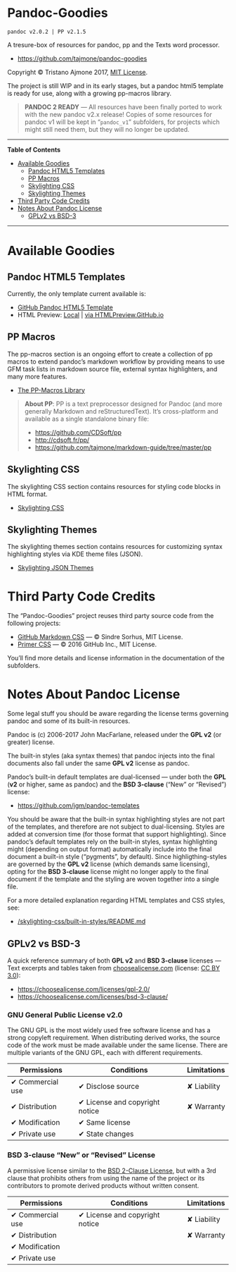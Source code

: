 # Pandoc-Goodies

    pandoc v2.0.2 | PP v2.1.5

A tresure-box of resources for pandoc, pp and the Texts word processor.

  - <https://github.com/tajmone/pandoc-goodies>

Copyright © Tristano Ajmone 2017, [MIT License](./LICENSE).

The project is still WIP and in its early stages, but a pandoc html5 template is ready for use, along with a growing pp-macros library.

> **PANDOC 2 READY** — All resources have been finally ported to work with the new pandoc v2.x release\! Copies of some resources for pandoc v1 will be kept in “`pandoc_v1`” subfolders, for projects which might still need them, but they will no longer be updated.


-----

**Table of Contents**

<!-- MarkdownTOC autolink="true" bracket="round" autoanchor="false" lowercase="true" lowercase_only_ascii="true" uri_encoding="true" -->

- [Available Goodies](#available-goodies)
    - [Pandoc HTML5 Templates](#pandoc-html5-templates)
    - [PP Macros](#pp-macros)
    - [Skylighting CSS](#skylighting-css)
    - [Skylighting Themes](#skylighting-themes)
- [Third Party Code Credits](#third-party-code-credits)
- [Notes About Pandoc License](#notes-about-pandoc-license)
    - [GPLv2 vs BSD-3](#gplv2-vs-bsd-3)

<!-- /MarkdownTOC -->

-----


# Available Goodies

## Pandoc HTML5 Templates

Currently, the only template current available is:

  - [GitHub Pandoc HTML5 Template](./templates/html5/github/)
  - HTML Preview: [Local](./templates/html5/github/GitHub-Template-Preview.html) | [via HTMLPreview.GitHub.io](http://htmlpreview.github.io/?https://github.com/tajmone/pandoc-goodies/blob/master/templates/html5/github/GitHub-Template-Preview.html)

## PP Macros

The pp-macros section is an ongoing effort to create a collection of pp macros to extend pandoc’s markdown workflow by providing means to use GFM task lists in markdown source file, external syntax highlighters, and many more features.

  - [The PP-Macros Library](./pp/)

> **About PP**: PP is a text preprocessor designed for Pandoc (and more generally Markdown and reStructuredText). It’s cross-platform and available as a single standalone binary file:
> 
>   - <https://github.com/CDSoft/pp>
>   - <http://cdsoft.fr/pp/>
>   - <https://github.com/tajmone/markdown-guide/tree/master/pp>

## Skylighting CSS

The skylighting CSS section contains resources for styling code blocks in HTML format.

  - [Skylighting CSS](./skylighting-css)

## Skylighting Themes

The skylighting themes section contains resources for customizing syntax highlighting styles via KDE theme files (JSON).

  - [Skylighting JSON Themes](./skylighting-themes)

# Third Party Code Credits

The “Pandoc-Goodies” project reuses third party source code from the following projects:

  - [GitHub Markdown CSS](https://github.com/sindresorhus/github-markdown-css) — © Sindre Sorhus, MIT License.
  - [Primer CSS](https://github.com/primer/primer-css) — © 2016 GitHub Inc., MIT License.

You’ll find more details and license information in the documentation of the subfolders.

# Notes About Pandoc License

Some legal stuff you should be aware regarding the license terms governing pandoc and some of its built-in resources.

Pandoc is (c) 2006-2017 John MacFarlane, released under the **GPL v2** (or greater) license.

The built-in styles (aka syntax themes) that pandoc injects into the final documents also fall under the same **GPL v2** license as pandoc.

Pandoc’s built-in default templates are dual-licensed — under both the **GPL** (**v2** or higher, same as pandoc) and the **BSD 3-clause** (“New” or “Revised”) license:

  - <https://github.com/jgm/pandoc-templates>

You should be aware that the built-in syntax highlighting styles are not part of the templates, and therefore are not subject to dual-licensing. Styles are added at conversion time (for those format that support highlighting). Since pandoc’s default templates rely on the built-in styles, syntax highlighting might (depending on output format) automatically include into the final document a built-in style (“pygments”, by default). Since highligthing-styles are governed by the **GPL v2** license (which demands same licensing), opting for the **BSD 3-clause** license might no longer apply to the final document if the template and the styling are woven together into a single file.

For a more detailed explanation regarding HTML templates and CSS styles, see:

  - [/skylighting-css/built-in-styles/README.md](./skylighting-css/built-in-styles/README.md#license)

## GPLv2 vs BSD-3

A quick reference summary of both **GPL v2** and **BSD 3-clause** licenses — Text excerpts and tables taken from [choosealicense.com](https://choosealicense.com/) (license: [CC BY 3.0](https://creativecommons.org/licenses/by/3.0/)):

  - <https://choosealicense.com/licenses/gpl-2.0/>
  - <https://choosealicense.com/licenses/bsd-3-clause/>

### GNU General Public License v2.0

The GNU GPL is the most widely used free software license and has a strong copyleft requirement. When distributing derived works, the source code of the work must be made available under the same license. There are multiple variants of the GNU GPL, each with different requirements.

| Permissions      | Conditions                     | Limitations |
| ---------------- | ------------------------------ | ----------- |
| ✔ Commercial use | ✔ Disclose source              | ✘ Liability |
| ✔ Distribution   | ✔ License and copyright notice | ✘ Warranty  |
| ✔ Modification   | ✔ Same license                 |             |
| ✔ Private use    | ✔ State changes                |             |

### BSD 3-clause “New” or “Revised” License

A permissive license similar to the [BSD 2-Clause License](https://choosealicense.com/licenses/bsd-2-clause/), but with a 3rd clause that prohibits others from using the name of the project or its contributors to promote derived products without written consent.

| Permissions      | Conditions                     | Limitations |
| ---------------- | ------------------------------ | ----------- |
| ✔ Commercial use | ✔ License and copyright notice | ✘ Liability |
| ✔ Distribution   |                                | ✘ Warranty  |
| ✔ Modification   |                                |             |
| ✔ Private use    |                                |             |
